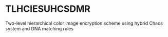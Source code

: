 # TLHCIESUHCSDMR
Two-level hierarchical color image encryption scheme using hybrid Chaos system and DNA matching rules

